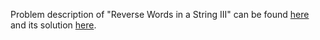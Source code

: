 Problem description of "Reverse Words in a String III" can be found [here](https://leetcode.com/problems/reverse-words-in-a-string-iii/) and its solution [here](https://github.com/aurimas13/LeetCode-HR-MAANG/blob/main/LeetCode/Python%20Solutions/Reverse%20Words%20in%20a%20String%20III/reverse.py).